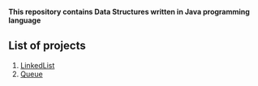 **This repository contains Data Structures written in Java programming language**

## List of projects ##
 1. [LinkedList](https://github.com/yashshah03/Java/tree/dev/DataStructures/LinkedList)
 2. [Queue](https://github.com/yashshah03/Java/tree/dev/DataStructures/Queue)
